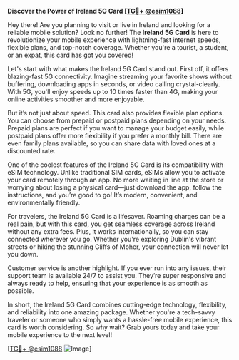**Discover the Power of Ireland 5G Card [[TG💪+ @esim1088](https://t.me/s/esim1088)]**

Hey there! Are you planning to visit or live in Ireland and looking for a reliable mobile solution? Look no further! The **Ireland 5G Card** is here to revolutionize your mobile experience with lightning-fast internet speeds, flexible plans, and top-notch coverage. Whether you're a tourist, a student, or an expat, this card has got you covered!

Let's start with what makes the Ireland 5G Card stand out. First off, it offers blazing-fast 5G connectivity. Imagine streaming your favorite shows without buffering, downloading apps in seconds, or video calling crystal-clearly. With 5G, you'll enjoy speeds up to 10 times faster than 4G, making your online activities smoother and more enjoyable.

But it’s not just about speed. This card also provides flexible plan options. You can choose from prepaid or postpaid plans depending on your needs. Prepaid plans are perfect if you want to manage your budget easily, while postpaid plans offer more flexibility if you prefer a monthly bill. There are even family plans available, so you can share data with loved ones at a discounted rate.

One of the coolest features of the Ireland 5G Card is its compatibility with eSIM technology. Unlike traditional SIM cards, eSIMs allow you to activate your card remotely through an app. No more waiting in line at the store or worrying about losing a physical card—just download the app, follow the instructions, and you’re good to go! It’s modern, convenient, and environmentally friendly.

For travelers, the Ireland 5G Card is a lifesaver. Roaming charges can be a real pain, but with this card, you get seamless coverage across Ireland without any extra fees. Plus, it works internationally, so you can stay connected wherever you go. Whether you're exploring Dublin's vibrant streets or hiking the stunning Cliffs of Moher, your connection will never let you down.

Customer service is another highlight. If you ever run into any issues, their support team is available 24/7 to assist you. They’re super responsive and always ready to help, ensuring that your experience is as smooth as possible.

In short, the Ireland 5G Card combines cutting-edge technology, flexibility, and reliability into one amazing package. Whether you're a tech-savvy traveler or someone who simply wants a hassle-free mobile experience, this card is worth considering. So why wait? Grab yours today and take your mobile experience to the next level!

[[TG💪+ @esim1088](https://t.me/s/esim1088) ![Image](https://i.postimg.cc/Y0z9fWf4/image.png)]